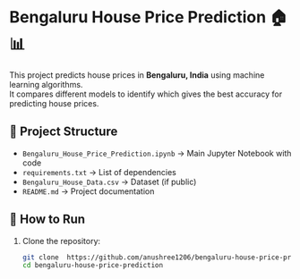 # Bengaluru House Price Prediction 🏠📊

This project predicts house prices in **Bengaluru, India** using machine learning algorithms.  
It compares different models to identify which gives the best accuracy for predicting house prices.

## 📂 Project Structure
- `Bengaluru_House_Price_Prediction.ipynb` → Main Jupyter Notebook with code
- `requirements.txt` → List of dependencies
- `Bengaluru_House_Data.csv` → Dataset (if public)
- `README.md` → Project documentation

## 🚀 How to Run
1. Clone the repository:
   ```bash
   git clone  https://github.com/anushree1206/bengaluru-house-price-prediction.git
   cd bengaluru-house-price-prediction

